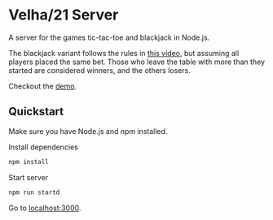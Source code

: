 # Velha/21 Server

A server for the games tic-tac-toe and blackjack in Node.js.

The blackjack variant follows the rules in
[this video](https://www.youtube.com/watch?v=eyoh-Ku9TCI), but assuming all
players placed the same bet. Those who leave the table with more than they
started are considered winners, and the others losers.

Checkout the [demo](https://velha21.herokuapp.com/).

## Quickstart

Make sure you have Node.js and npm installed.

Install dependencies
```bash
npm install
```

Start server
```bash
npm run startd
```

Go to [localhost:3000](http://localhost:3000).

